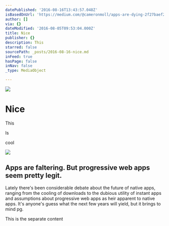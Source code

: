 ```yaml
---
datePublished: '2016-08-16T13:43:57.048Z'
isBasedOnUrl: 'https://medium.com/@cameronmoll/apps-are-dying-2f27baef21dd#.pfe5bzmc4'
author: []
via: {}
dateModified: '2016-08-05T09:53:04.000Z'
title: Nice
publisher: {}
description: This
starred: false
sourcePath: _posts/2016-08-16-nice.md
inFeed: true
hasPage: false
inNav: false
_type: MediaObject

---
```

![](https://the-grid-user-content.s3-us-west-2.amazonaws.com/258febcd-6a35-4247-8403-d330fd2c1338.png)

# Nice

This

Is 

cool

<article style=""><img src="https://imgflo.herokuapp.com/graph/vahj1ThiexotieMo/5764f83177c27abe632d7dce03e55e6d/noop.jpeg?input=https%3A%2F%2Fcdn-images-1.medium.com%2Fmax%2F1200%2F1*f7gpfegwe5jhpYs_1R_neA.jpeg" /><h1>Apps are faltering. But progressive web apps seem pretty legit.</h1><p>Lately there's been considerable debate about the future of native apps, ranging from the cooling of downloads to the dubious utility of instant apps and assumptions about progressive web apps as heir apparent to native apps. It's anyone's guess what the next few years will yield, but it brings to mind pg.</p></article>

This is the separate content